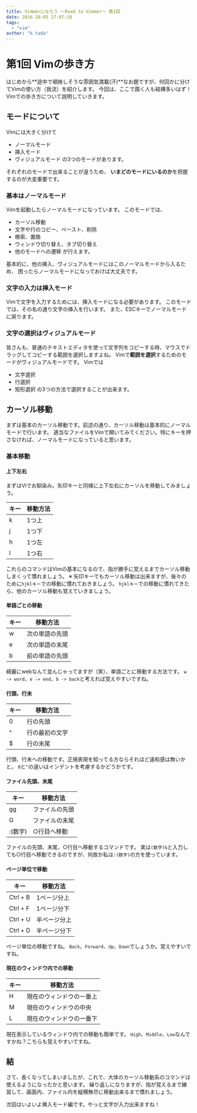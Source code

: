 ```yaml
---
title: Vimmerになろう 〜Road to Vimmer〜 第1回
date: 2016-10-05 17:07:10
tags:
  - "vim"
author: "k.tada"
---
```


# 第1回 Vimの歩き方
はじめから**途中で頓挫しそうな雰囲気満載(汗)**なお題ですが、何回かに分けてVimの使い方（我流）を紹介します。
今回は、ここで躓く人も結構多いはず！Vimでの歩き方について説明していきます。

## モードについて
Vimには大きく分けて
- ノーマルモード
- 挿入モード
- ヴィジュアルモード
の3つのモードがあります。

それぞれのモードで出来ることが違うため、
**いまどのモードにいるのか**を把握するのが大変重要です。

### 基本はノーマルモード
Vimを起動したらノーマルモードになっています。
このモードでは、
- カーソル移動
- 文字や行のコピー、ペースト、削除
- 検索、置換
- ウィンドウ切り替え、タブ切り替え
- 他のモードへの遷移
が行えます。

基本的に、他の挿入、ヴィジュアルモードにはこのノーマルモードから入るため、
困ったらノーマルモードになっておけば大丈夫です。

### 文字の入力は挿入モード
Vimで文字を入力するためには、挿入モードになる必要があります。
このモードでは、その名の通り文字の挿入を行います。
また、ESCキーでノーマルモードに戻ります。

### 文字の選択はヴィジュアルモード
皆さんも、普通のテキストエディタを使って文字列をコピーする時、マウスでドラッグしてコピーする範囲を選択しますよね。
Vimで**範囲を選択**するためのモードがヴィジュアルモードです。
Vimでは
- 文字選択
- 行選択
- 矩形選択
の3つの方法で選択することが出来ます。

## カーソル移動
まずは基本のカーソル移動です。前述の通り、カーソル移動は基本的にノーマルモードで行います。
適当なファイルをVimで開いてみてください。特にキーを押さなければ、ノーマルモードになっていると思います。

### 基本移動
#### 上下左右
まずはViでお馴染み。矢印キーと同様に上下左右にカーソルを移動してみましょう。

| キー | 移動方法 |
|---|---|
| k | 1つ上 |
| j | 1つ下 |
| h | 1つ左 |
| l | 1つ右 |

これらのコマンドはVimの基本になるので、指が勝手に覚えるまでカーソル移動しまくって慣れましょう。
※ 矢印キーでもカーソル移動は出来ますが、後々のために`hjklキー`での移動に慣れておきましょう。
`hjklキー`での移動に慣れてきたら、他のカーソル移動も覚えていきましょう。

#### 単語ごとの移動

| キー | 移動方法 |
|---|---|
| w | 次の単語の先頭 |
| e | 次の単語の末尾 |
| b | 前の単語の先頭 |

綺麗にwebなんて並んじゃってますが（笑）、単語ごとに移動する方法です。
`w -> word`、`e -> end`、`b -> back`と考えれば覚えやすいですね。

#### 行頭、行末

| キー | 移動方法 |
|---|---|
| 0 | 行の先頭 |
| ^ | 行の最初の文字 |
| $ | 行の末尾 |

行頭、行末への移動です。正規表現を知ってる方ならそれほど違和感は無いかと。
`0`と`^`の違いはインデントを考慮するかどうかです。

#### ファイル先頭、末尾

| キー | 移動方法 |
|---|---|
| gg | ファイルの先頭 |
| G | ファイルの末尾 |
| :(数字) | ○行目へ移動 |

ファイルの先頭、末尾、○行目へ移動するコマンドです。
実は`(数字)G`と入力しても○行目へ移動できるのですが、何故か私は`:(数字)`の方を使っています。

#### ページ単位で移動

| キー | 移動方法 |
|---|---|
| Ctrl + B | 1ページ分上 |
| Ctrl + F | 1ページ分下 |
| Ctrl + U | 半ページ分上 |
| Ctrl + D | 半ページ分下 |

ページ単位の移動ですね。
`Back`、`Forward`、`Up`、`Down`でしょうか。覚えやすいですね。

#### 現在のウィンドウ内での移動
| キー | 移動方法 |
|---|---|
| H | 現在のウィンドウの一番上 |
| M | 現在のウィンドウの中央 |
| L | 現在のウィンドウの一番下 |

現在表示しているウィンドウ内での移動も簡単です。
`High`、`Middle`、`Low`なんですかね？こちらも覚えやすいですね。

## 結
さて、長くなってしまいましたが、これで、大体のカーソル移動系のコマンドは使えるようになったかと思います。
繰り返しになりますが、指が覚えるまで練習して、画面内、ファイル内を縦横無尽に移動出来るまで慣れましょう。  

次回はいよいよ挿入モード編です。やっと文字が入力出来ますね！

